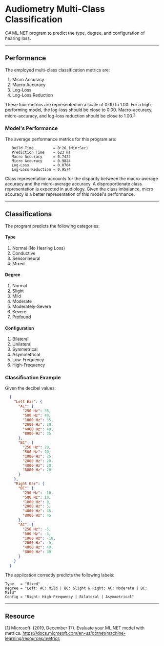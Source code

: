 # Audiometry Multi-Class Classification

C# ML.NET program to predict the type, degree, and configuration of hearing loss.

---

## Performance

The employed multi-class classification metrics are:

1. Micro Accuracy
2. Macro Accuracy
3. Log-Loss
4. Log-Loss Reduction

These four metrics are represented on a scale of 0.00 to 1.00. For a high-performing model, the log-loss should be close to 0.00. Macro-accuracy, micro-accuracy, and log-loss reduction should be close to 1.00.<sup>[1](https://docs.microsoft.com/en-us/dotnet/machine-learning/resources/metrics)</sup>

### Model's Performance

The average performance metrics for this program are:
```
   Build Time         = 8:26 (Min:Sec)
   Prediction Time    = 623 ms
   Macro Accuracy     = 0.7422
   Micro Accuracy     = 0.9824
   Log-Loss           = 0.0784
   Log-Loss Reduction = 0.9574
```

Class representation accounts for the disparity between the macro-average accuracy and the micro-average accuracy. A disproportionate class representation is expected in audiology. Given the class imbalance, micro accuracy is a better representation of this model's performance.

---

## Classifications

The program predicts the following categories:

#### Type
1. Normal (No Hearing Loss)
2. Conductive
3. Sensorineural
4. Mixed

#### Degree
1. Normal
2. Slight
3. Mild
4. Moderate
5. Moderately-Severe
6. Severe
7. Profound

#### Configuration
1. Bilateral
2. Unilateral
3. Symmetrical
4. Asymmetrical
5. Low-Frequency
6. High-Frequency

### Classification Example

Given the decibel values:
```json
  {
    "Left Ear": {
      "AC": {
        "250 Hz": 35,
        "500 Hz": 40,
        "1000 Hz": 35,
        "2000 Hz": 30,
        "4000 Hz": 40,
        "8000 Hz": 35
      },
      "BC": {
        "250 Hz": 20,
        "500 Hz": 20,
        "1000 Hz": 25,
        "2000 Hz": 20,
        "4000 Hz": 20,
        "8000 Hz": 20
      }
    },
    "Right Ear": {
      "BC": {
        "250 Hz": -10,
        "500 Hz": 10,
        "1000 Hz": 0,
        "2000 Hz": 5,
        "4000 Hz": 45,
        "8000 Hz": 45
      },
      "AC": {
        "250 Hz": -5,
        "500 Hz": -5,
        "1000 Hz": -10,
        "2000 Hz": -5,
        "4000 Hz": 40,
        "8000 Hz": 30
      }
    }
  }
```

The application correctly predicts the following labels:
```
Type   = "Mixed"
Degree = "Left: AC: Mild | BC: Slight & Right: AC: Moderate | BC: Mild"
Config = "Right: High-Frequency | Bilateral | Asymmetrical"
```

---

## Resource
[1] Microsoft. (2019, December 17). Evaluate your ML.NET model with metrics. https://docs.microsoft.com/en-us/dotnet/machine-learning/resources/metrics
